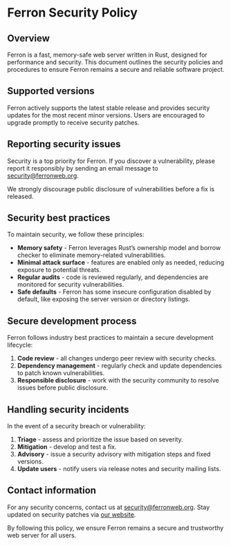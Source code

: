 # Ferron Security Policy

## Overview
Ferron is a fast, memory-safe web server written in Rust, designed for performance and security. This document outlines the security policies and procedures to ensure Ferron remains a secure and reliable software project.

## Supported versions
Ferron actively supports the latest stable release and provides security updates for the most recent minor versions. Users are encouraged to upgrade promptly to receive security patches.

## Reporting security issues
Security is a top priority for Ferron. If you discover a vulnerability, please report it responsibly by sending an email message to [security@ferronweb.org](mailto:security@ferronweb.org).

We strongly discourage public disclosure of vulnerabilities before a fix is released.

## Security best practices
To maintain security, we follow these principles:

- **Memory safety** - Ferron leverages Rust’s ownership model and borrow checker to eliminate memory-related vulnerabilities.
- **Minimal attack surface** - features are enabled only as needed, reducing exposure to potential threats.
- **Regular audits** - code is reviewed regularly, and dependencies are monitored for security vulnerabilities.
- **Safe defaults** - Ferron has some insecure configuration disabled by default, like exposing the server version or directory listings.

## Secure development process
Ferron follows industry best practices to maintain a secure development lifecycle:

1. **Code review** - all changes undergo peer review with security checks.
2. **Dependency management** - regularly check and update dependencies to patch known vulnerabilities.
3. **Responsible disclosure** - work with the security community to resolve issues before public disclosure.

## Handling security incidents
In the event of a security breach or vulnerability:

1. **Triage** - assess and prioritize the issue based on severity.
2. **Mitigation** - develop and test a fix.
3. **Advisory** - issue a security advisory with mitigation steps and fixed versions.
4. **Update users** - notify users via release notes and security mailing lists.

## Contact information
For any security concerns, contact us at [security@ferronweb.org](mailto:security@ferronweb.org). Stay updated on security patches via [our website](https://www.ferronweb.org).

By following this policy, we ensure Ferron remains a secure and trustworthy web server for all users.